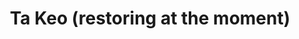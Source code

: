 ---
title: Ta Keo (restoring at the moment)
category: blog
lat: 13.44397
lng: 103.88244
image: https://s3-us-west-2.amazonaws.com/travels2013/2014-01-15 23:21:50 PST.jpg
observation: 20140115232150PST
---